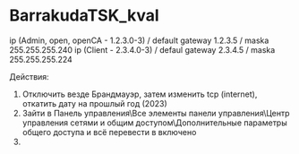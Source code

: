 # BarrakudaTSK_kval
ip (Admin, open, openCA - 1.2.3.0-3) / default gateway 1.2.3.5 / maska 255.255.255.240
ip (Client - 2.3.4.0-3) / defaul gateway 2.3.4.5 / maska 255.255.255.224

Действия: 
1. Отключить везде Брандмауэр, затем изменить tcp (internet), откатить дату на прошлый год (2023)
2. Зайти в Панель управления\Все элементы панели управления\Центр управления сетями и общим доступом\Дополнительные параметры общего доступа и всё перевести в включено
3. 

